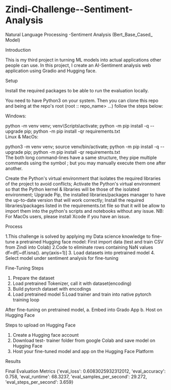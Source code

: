 # Zindi-Challenge--Sentiment-Analysis
Natural Language Processing -Sentiment Analysis (Bert_Base_Cased_ Model)

Introduction

This is my third project in turning ML models into actual applications other people can use. In this project, I create  an AI-Sentiment analysis web application using Gradio and Hugging face.

Setup

Install the required packages to be able to run the evaluation locally.

You need to have Python3 on your system. Then you can clone this repo and being at the repo's root (root :: repo_name> ...) follow the steps below:

Windows:

  python -m venv venv; venv\Scripts\activate; python -m pip install -q --upgrade pip; python -m pip install -qr requirements.txt  
Linux & MacOs:

  python3 -m venv venv; source venv/bin/activate; python -m pip install -q --upgrade pip; python -m pip install -qr requirements.txt  
The both long command-lines have a same structure, they pipe multiple commands using the symbol ; but you may manually execute them one after another.

Create the Python's virtual environment that isolates the required libraries of the project to avoid conflicts;
Activate the Python's virtual environment so that the Python kernel & libraries will be those of the isolated environment;
Upgrade Pip, the installed libraries/packages manager to have the up-to-date version that will work correctly;
Install the required libraries/packages listed in the requirements.txt file so that it will be allow to import them into the python's scripts and notebooks without any issue.
NB: For MacOs users, please install Xcode if you have an issue.

Process

1.This challenge is solved by applying my Data science knowledge to fine-tune a pretrained Hugging face model:
First import data (test and train CSV from Zindi into Colab)
2.Code to eliminate rows containing NaN values
df=df[~df.isna(). any(axis=1)]
3. Load datasets into pretrained model
4. Select model under sentiment analysis for fine-tuning

Fine-Tuning Steps
1. Prepare the dataset
2. Load pretrained Tokenizer, call it with dataset(encoding)
3. Build pytorch dataset with encodings
4. Load pretrained model
5.Load trainer and train into native pytorch training loop

After fine-tuning on pretrained model,
a. Embed into Grado App
b. Host on Hugging Face


Steps to upload on Hugging Face
1. Create a Hugging face account
2. Download test- trainer folder from google Colab and save model on Hugging Face
3. Host your fine-tuned model and app on the Hugging Face Platform

Results

Final Evaluation Metrics
{'eval_loss': 0.6083025932312012,
 'eval_accuracy': 0.758,
 'eval_runtime': 68.3237,
 'eval_samples_per_second': 29.272,
 'eval_steps_per_second': 3.659}
